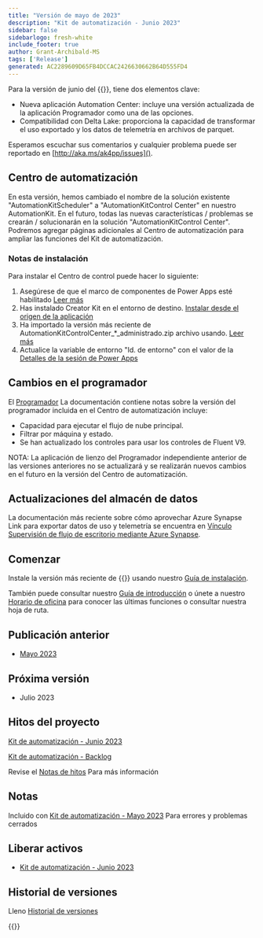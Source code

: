 ```yaml
---
title: "Versión de mayo de 2023"
description: "Kit de automatización - Junio 2023"
sidebar: false
sidebarlogo: fresh-white
include_footer: true
author: Grant-Archibald-MS
tags: ['Release']
generated: AC2289609D65FB4DCCAC2426630662B64D555FD4
---
```


Para la versión de junio del {{<product-name>}}, tiene dos elementos clave:

- Nueva aplicación Automation Center: incluye una versión actualizada de la aplicación Programador como una de las opciones.
- Compatibilidad con Delta Lake: proporciona la capacidad de transformar el uso exportado y los datos de telemetría en archivos de parquet.

Esperamos escuchar sus comentarios y cualquier problema puede ser reportado en [http://aka.ms/ak4pp/issues]().

## Centro de automatización

En esta versión, hemos cambiado el nombre de la solución existente "AutomationKitScheduler" a "AutomationKitControl Center" en nuestro AutomationKit. En el futuro, todas las nuevas características / problemas se crearán / solucionarán en la solución "AutomationKitControl Center". Podremos agregar páginas adicionales al Centro de automatización para ampliar las funciones del Kit de automatización.

### Notas de instalación

Para instalar el Centro de control puede hacer lo siguiente:

1. Asegúrese de que el marco de componentes de Power Apps esté habilitado <a href="https://learn.microsoft.com/power-apps/developer/component-framework/component-framework-for-canvas-apps#enable-the-power-apps-component-framework-feature" target="_blank">Leer más</a>
2. Has instalado Creator Kit en el entorno de destino. <a href="https://appsource.microsoft.com/product/dynamics-365/microsoftpowercatarch.creatorkit1" target="_blank">Instalar desde el origen de la aplicación</a>
3. Ha importado la versión más reciente de AutomationKitControlCenter_*_administrado.zip archivo usando. <a href='https://learn.microsoft.com/power-apps/maker/data-platform/import-update-export-solutions' target="_blank">Leer más</a>
4. Actualice la variable de entorno "Id. de entorno" con el valor de la [Detalles de la sesión de Power Apps](https://learn.microsoft.com/power-apps/maker/canvas-apps/get-sessionid)

## Cambios en el programador

El [Programador](/es/features/scheduler) La documentación contiene notas sobre la versión del programador incluida en el Centro de automatización incluye:

- Capacidad para ejecutar el flujo de nube principal.
- Filtrar por máquina y estado.
- Se han actualizado los controles para usar los controles de Fluent V9.

NOTA: La aplicación de lienzo del Programador independiente anterior de las versiones anteriores no se actualizará y se realizarán nuevos cambios en el futuro en la versión del Centro de automatización.

## Actualizaciones del almacén de datos

La documentación más reciente sobre cómo aprovechar Azure Synapse Link para exportar datos de uso y telemetría se encuentra en [Vínculo Supervisión de flujo de escritorio mediante Azure Synapse](https://github.com/microsoft/powercat-automation-kit/tree/main/AutomationKit_Flow_BYODL).

## Comenzar

Instale la versión más reciente de {{<product-name>}} usando nuestro [Guía de instalación](/es/get-started/install).

También puede consultar nuestro [Guía de introducción](/es/get-started) o únete a nuestro [Horario de oficina](/es/office-hours) para conocer las últimas funciones o consultar nuestra hoja de ruta.

## Publicación anterior

- [Mayo 2023](/es/releases/may-2023)

## Próxima versión

- Julio 2023

## Hitos del proyecto

[Kit de automatización - Junio 2023](https://github.com/orgs/microsoft/projects/486/views/13)

[Kit de automatización - Backlog](https://github.com/orgs/microsoft/projects/486/views/1)

Revise el [Notas de hitos](/es/releases/milestones) Para más información

## Notas

Incluido con [Kit de automatización - Mayo 2023](https://github.com/microsoft/powercat-automation-kit/releases/tag/AutomationKit-May2023) Para errores y problemas cerrados

## Liberar activos

- [Kit de automatización - Junio 2023](https://github.com/microsoft/powercat-automation-kit/releases/tag/AutomationKit-June2023)

## Historial de versiones

Lleno [Historial de versiones](/es/releases)

{{<questions name="/content/es/releases/june-2023.json" completed="Gracias por proporcionar comentarios" showNavigationButtons="false" locale="es">}}
